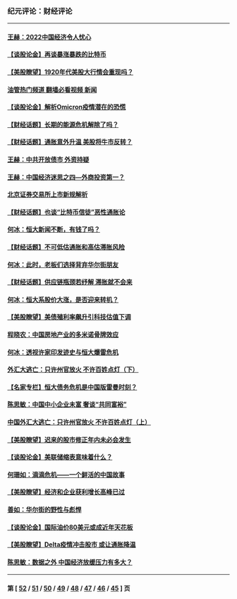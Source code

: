 ### 纪元评论：财经评论
---
#### [王赫：2022中国经济令人忧心](../../pages/nsc1026/n13480433.md?01050330) 
#### [【谈股论金】再谈暴涨暴跌的比特币](../../pages/nsc1026/n13428036.md?01050330) 
#### [【美股瞭望】1920年代美股大行情会重现吗？](../../pages/nsc1026/n13425425.md?01050330) 
#### [油管热门频道 翻墙必看视频 新闻](ok?01050330)
#### [【谈股论金】解析Omicron疫情潜在的恐慌](../../pages/nsc1026/n13403704.md?01050330) 
#### [【财经话题】长期的能源危机解除了吗？](../../pages/nsc1026/n13378041.md?01050330) 
#### [【财经话题】通胀意外升温 美股将牛市反转？](../../pages/nsc1026/n13370659.md?01050330) 
#### [王赫：中共开放债市 外资持疑](../../pages/nsc1026/n13366203.md?01050330) 
#### [王赫：中国经济迷思之四—外商投资第一？](../../pages/nsc1026/n13354150.md?01050330) 
#### [北京证券交易所上市新规解析](../../pages/nsc1026/n13348292.md?01050330) 
#### [【财经话题】也谈“比特币信徒”恶性通胀论](../../pages/nsc1026/n13331972.md?01050330) 
#### [何冰：恒大新闻不断，有钱了吗？](../../pages/nsc1026/n13325002.md?01050330) 
#### [【财经话题】不可低估通胀和高估滞胀风险](../../pages/nsc1026/n13300505.md?01050330) 
#### [何冰：此时，老板们选择背弃华尔街朋友](../../pages/nsc1026/n13295291.md?01050330) 
#### [【财经话题】供应链瓶颈若纾解 滞胀就不会来](../../pages/nsc1026/n13286759.md?01050330) 
#### [何冰：恒大系股价大涨，是否迎来转机？](../../pages/nsc1026/n13276822.md?01050330) 
#### [【美股瞭望】美债殖利率飙升引科技估值下调](../../pages/nsc1026/n13267775.md?01050330) 
#### [程晓农：中国房地产业的多米诺骨牌效应](../../pages/nsc1026/n13259673.md?01050330) 
#### [何冰：透视许家印发迹史与恒大爆雷危机](../../pages/nsc1026/n13253937.md?01050330) 
#### [外汇大逃亡：只许州官放火 不许百姓点灯（下）](../../pages/nsc1026/n13245748.md?01050330) 
#### [【名家专栏】恒大债务危机是中国版雷曼时刻？](../../pages/nsc1026/n13242613.md?01050330) 
#### [陈思敏：中国中小企业未富 奢谈“共同富裕”](../../pages/nsc1026/n13241213.md?01050330) 
#### [中国外汇大逃亡：只许州官放火 不许百姓点灯（上）](../../pages/nsc1026/n13228773.md?01050330) 
#### [【美股瞭望】迟来的股市修正年内未必会发生](../../pages/nsc1026/n13223100.md?01050330) 
#### [【谈股论金】美联储缩表意味着什么？](../../pages/nsc1026/n13174610.md?01050330) 
#### [何珊如：滴滴危机——一个鲜活的中国故事](../../pages/nsc1026/n13151962.md?01050330) 
#### [【美股瞭望】经济和企业获利增长高峰已过](../../pages/nsc1026/n13134466.md?01050330) 
#### [善如：华尔街的野性与彪悍](../../pages/nsc1026/n13112664.md?01050330) 
#### [【谈股论金】国际油价80美元或成近年天花板](../../pages/nsc1026/n13108524.md?01050330) 
#### [【美股瞭望】Delta疫情冲击股市 或让通胀降温](../../pages/nsc1026/n13100297.md?01050330) 
#### [陈思敏：数据之外 中国经济放缓压力有多大？](../../pages/nsc1026/n13085576.md?01050330) 

---
#### 第 [ [52](./52.md?01050330) / [51](./51.md?01050330) / [50](./50.md?01050330) / [49](./49.md?01050330) / [48](./48.md?01050330) / [47](./47.md?01050330) / [46](./46.md?01050330) / [45](./45.md?01050330) ] 页
